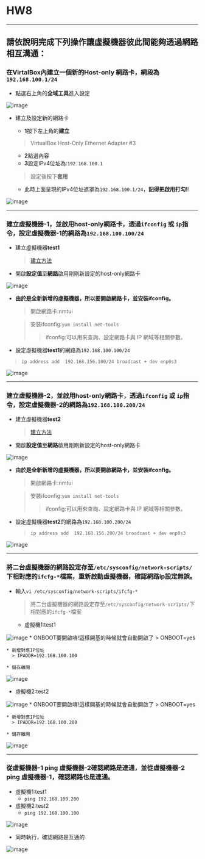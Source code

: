 # HW8
-----------------------------------------
## 請依說明完成下列操作讓虛擬機器彼此間能夠透過網路相互溝通：


### 在VirtalBox內建立一個新的Host-only 網路卡，網段為` 192.168.100.1/24 `
* 點選右上角的**全域工具**進入設定


![image](https://github.com/YANGshujun1110/107-1-ntcu-linux/blob/HW-8/ACS107109/imgs/1.png)


* 建立及設定新的網路卡
  * **1**按下左上角的**建立**
   > VirtualBox Host-Only Ethernet Adapter #3

  * **2**點選內容
  * **3**設定IPv4位址為:` 192.168.100.1 `
   > 設定後按下**套用**

  *  此時上面呈現的IPv4位址遮罩為` 192.168.100.1/24 `，**記得把啟用打勾**!!


![image](https://github.com/YANGshujun1110/107-1-ntcu-linux/blob/HW-8/ACS107109/imgs/2.png)


-----------------------------------------
### 建立虛擬機器-1，並啟用host-only網路卡，透過` ifconfig ` 或 ` ip `指令，設定虛擬機器-1的網路為` 192.168.100.100/24 `
* 建立虛擬機器**test1**
  > [建立方法]: https://github.com/YANGshujun1110/107-1-ntcu-linux/blob/HW-2/ACS107109/HW2.md
    [建立方法][]

* 開啟**設定值**至**網路**啟用剛剛新設定的host-only網路卡


![image](https://github.com/YANGshujun1110/107-1-ntcu-linux/blob/HW-8/ACS107109/imgs/3.PNG)


* **由於是全新新增的虛擬機器，所以要開啟網路卡，並安裝ifconfig。**
  > 開啟網路卡:nmtui

  > 安裝ifconfig:` yum install net-tools `
  > > ifconfig:可以用來查詢、設定網路卡與 IP 網域等相關參數。

*  設定虛擬機器**test1**的網路為` 192.168.100.100/24 `
  > ` ip address add  192.168.156.100/24 broadcast + dev enp0s3 `


![image](https://github.com/YANGshujun1110/107-1-ntcu-linux/blob/HW-8/ACS107109/imgs/4.png)



-----------------------------------------
### 建立虛擬機器-2，並啟用host-only網路卡，透過` ifconfig ` 或 ` ip `指令，設定虛擬機器-2的網路為` 192.168.100.200/24 `
* 建立虛擬機器**test2**
  > [建立方法]: https://github.com/YANGshujun1110/107-1-ntcu-linux/blob/HW-2/ACS107109/HW2.md
    [建立方法][]

* 開啟**設定值**至**網路**啟用剛剛新設定的host-only網路卡


![image](https://github.com/YANGshujun1110/107-1-ntcu-linux/blob/HW-8/ACS107109/imgs/5.PNG)


* **由於是全新新增的虛擬機器，所以要開啟網路卡，並安裝ifconfig。**
  > 開啟網路卡:nmtui

  > 安裝ifconfig:` yum install net-tools `
  > > ifconfig:可以用來查詢、設定網路卡與 IP 網域等相關參數。

* 設定虛擬機器**test2**的網路為` 192.168.100.200/24 `
  > ` ip address add  192.168.156.200/24 broadcast + dev enp0s3 `


![image](https://github.com/YANGshujun1110/107-1-ntcu-linux/blob/HW-8/ACS107109/imgs/6.PNG)


-----------------------------------------
### 將二台虛擬機器的網路設定存至` /etc/sysconfig/network-scripts/ `下相對應的` ifcfg-* `檔案，重新啟動虛擬機器，確認網路ip設定無誤。
* 輸入` vi /etc/sysconfig/network-scripts/ifcfg-* `
  > 將二台虛擬機器的網路設定存至` /etc/sysconfig/network-scripts/ `下相對應的` ifcfg-* `檔案

  * 虛擬機1:test1
  
  
![image](https://github.com/YANGshujun1110/107-1-ntcu-linux/blob/HW-8/ACS107109/imgs/7.png)
    * ONBOOT要開啟唷!這樣開基的時候就會自動開啟了
      > ONBOOT=yes

    * 新增對應IP位址
      > IPADDR=192.168.100.100

    * 儲存離開


![image](https://github.com/YANGshujun1110/107-1-ntcu-linux/blob/HW-8/ACS107109/imgs/8.png)


  * 虛擬機2:test2
  
  
![image](https://github.com/YANGshujun1110/107-1-ntcu-linux/blob/HW-8/ACS107109/imgs/9.png)
    * ONBOOT要開啟唷!這樣開基的時候就會自動開啟了
      > ONBOOT=yes

    * 新增對應IP位址
      > IPADDR=192.168.100.200

    * 儲存離開


![image](https://github.com/YANGshujun1110/107-1-ntcu-linux/blob/HW-8/ACS107109/imgs/10.png)


-----------------------------------------
### 從虛擬機器-1 ping 虛擬機器-2確認網路是連通，並從虛擬機器-2 ping 虛擬機器-1，確認網路也是連通。
* 虛擬機1:test1
  * ` ping 192.168.100.200 `
* 虛擬機2:test2
  * ` ping 192.168.100.100 `

![image](https://github.com/YANGshujun1110/107-1-ntcu-linux/blob/HW-8/ACS107109/imgs/11.png)


* 同時執行，確認網路是互通的


![image](https://github.com/YANGshujun1110/107-1-ntcu-linux/blob/HW-8/ACS107109/imgs/12.PNG)
